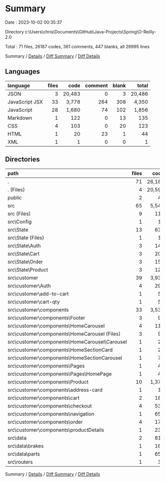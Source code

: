 # Summary

Date : 2023-10-02 00:35:37

Directory c:\\Users\\chris\\Documents\\GitHub\\Java-Projects\\Spring\\O-Reilly-2.0

Total : 71 files,  26187 codes, 361 comments, 447 blanks, all 26995 lines

Summary / [Details](details.md) / [Diff Summary](diff.md) / [Diff Details](diff-details.md)

## Languages
| language | files | code | comment | blank | total |
| :--- | ---: | ---: | ---: | ---: | ---: |
| JSON | 3 | 20,483 | 0 | 3 | 20,486 |
| JavaScript JSX | 33 | 3,778 | 264 | 308 | 4,350 |
| JavaScript | 28 | 1,680 | 74 | 102 | 1,856 |
| Markdown | 1 | 122 | 0 | 13 | 135 |
| CSS | 4 | 103 | 0 | 20 | 123 |
| HTML | 1 | 20 | 23 | 1 | 44 |
| XML | 1 | 1 | 0 | 0 | 1 |

## Directories
| path | files | code | comment | blank | total |
| :--- | ---: | ---: | ---: | ---: | ---: |
| . | 71 | 26,187 | 361 | 447 | 26,995 |
| . (Files) | 4 | 20,595 | 2 | 15 | 20,612 |
| public | 2 | 45 | 23 | 2 | 70 |
| src | 65 | 5,547 | 336 | 430 | 6,313 |
| src (Files) | 9 | 118 | 15 | 24 | 157 |
| src\\Config | 1 | 10 | 0 | 2 | 12 |
| src\\State | 13 | 637 | 18 | 63 | 718 |
| src\\State (Files) | 1 | 13 | 0 | 2 | 15 |
| src\\State\\Auth | 3 | 146 | 0 | 19 | 165 |
| src\\State\\Cart | 3 | 202 | 17 | 14 | 233 |
| src\\State\\Order | 3 | 150 | 0 | 16 | 166 |
| src\\State\\Product | 3 | 126 | 1 | 12 | 139 |
| src\\customer | 39 | 3,931 | 303 | 336 | 4,570 |
| src\\customer\\Auth | 4 | 291 | 8 | 21 | 320 |
| src\\customer\\add-to-cart | 1 | 56 | 0 | 7 | 63 |
| src\\customer\\cart-qty | 1 | 53 | 0 | 9 | 62 |
| src\\customer\\components | 33 | 3,531 | 295 | 299 | 4,125 |
| src\\customer\\components\\Footer | 3 | 93 | 22 | 5 | 120 |
| src\\customer\\components\\HomeCarousel | 4 | 118 | 0 | 19 | 137 |
| src\\customer\\components\\HomeCarousel (Files) | 3 | 95 | 0 | 11 | 106 |
| src\\customer\\components\\HomeCarousel\\Carousel | 1 | 23 | 0 | 8 | 31 |
| src\\customer\\components\\HomeSectionCard | 1 | 23 | 0 | 4 | 27 |
| src\\customer\\components\\HomeSectionCarousel | 1 | 79 | 1 | 9 | 89 |
| src\\customer\\components\\Pages | 1 | 42 | 0 | 4 | 46 |
| src\\customer\\components\\Pages\\HomePage | 1 | 42 | 0 | 4 | 46 |
| src\\customer\\components\\Product | 10 | 1,375 | 205 | 138 | 1,718 |
| src\\customer\\components\\address-card | 1 | 16 | 0 | 3 | 19 |
| src\\customer\\components\\cart | 2 | 184 | 5 | 21 | 210 |
| src\\customer\\components\\checkout | 4 | 536 | 4 | 26 | 566 |
| src\\customer\\components\\navigation | 1 | 654 | 17 | 34 | 705 |
| src\\customer\\components\\order | 4 | 177 | 0 | 18 | 195 |
| src\\customer\\components\\productDetails | 1 | 234 | 41 | 18 | 293 |
| src\\data | 2 | 818 | 0 | 2 | 820 |
| src\\data\\brakes | 1 | 168 | 0 | 1 | 169 |
| src\\data\\parts | 1 | 650 | 0 | 1 | 651 |
| src\\routers | 1 | 33 | 0 | 3 | 36 |

Summary / [Details](details.md) / [Diff Summary](diff.md) / [Diff Details](diff-details.md)